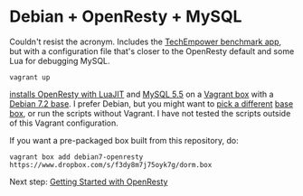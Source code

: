Debian + OpenResty + MySQL
==========================

Couldn't resist the acronym. Includes the [TechEmpower benchmark app](https://github.com/TechEmpower/FrameworkBenchmarks/tree/master/openresty), but with a configuration file that's closer to the OpenResty default and some Lua for debugging MySQL.

    vagrant up

[installs OpenResty with LuaJIT](http://openresty.org/#Installation) and [MySQL 5.5](http://dev.mysql.com/doc/refman/5.5/en/) on a [Vagrant box](http://www.vagrantup.com/) with a [Debian 7.2 base](http://www.debian.org/News/2013/20131012). I prefer Debian, but you might want to [pick a different](http://cloud-images.ubuntu.com/vagrant/) [base box](vagrantbox.es), or run the scripts without Vagrant. I have not tested the scripts outside of this Vagrant configuration.

If you want a pre-packaged box built from this repository, do:

    vagrant box add debian7-openresty https://www.dropbox.com/s/f3dy8m7j75oyk7g/dorm.box

Next step: [Getting Started with OpenResty](http://openresty.org/#GettingStarted)
